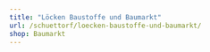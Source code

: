 ```yaml
---
title: "Löcken Baustoffe und Baumarkt"
url: /schuettorf/loecken-baustoffe-und-baumarkt/
shop: Baumarkt
---
```


